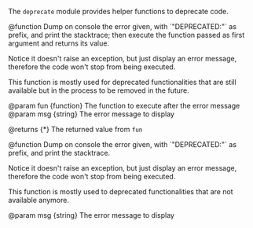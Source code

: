 <!-- This Source Code Form is subject to the terms of the Mozilla Public
   - License, v. 2.0. If a copy of the MPL was not distributed with this
   - file, You can obtain one at http://mozilla.org/MPL/2.0/. -->

The `deprecate` module provides helper functions to deprecate code.

<api name="deprecateFunction">
@function
  Dump on console the error given, with `"DEPRECATED:"` as prefix, and print the
  stacktrace; then execute the function passed as first argument and returns its
  value.

  Notice it doesn't raise an exception, but just display an error message,
  therefore the code won't stop from being executed.

  This function is mostly used for deprecated functionalities that are still
  available but in the process to be removed in the future.

@param fun {function}
  The function to execute after the error message
@param msg {string}
  The error message to display

@returns {*} The returned value from `fun`
</api>

<api name="deprecateUsage">
@function
  Dump on console the error given, with `"DEPRECATED:"` as prefix, and print the
  stacktrace.

  Notice it doesn't raise an exception, but just display an error message,
  therefore the code won't stop from being executed.

  This function is mostly used to deprecated functionalities that are not
  available anymore.

@param msg {string}
  The error message to display
</api>
